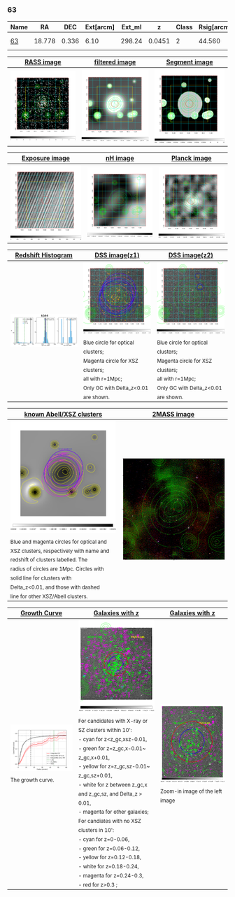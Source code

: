 <div STYLE="page-break-after: always;"></div>

### 63

|Name          |RA          |DEC      | Ext[arcm] | Ext_ml | z    | Class| Rsig[arcmin] | CRsig[c/s] | CR500[c/s] | R500[Mpc] |L500[erg/s]|F500[erg/s/cm^2]| M500[Msun]|Tx[keV]|beta|GC(XSZ,Delta_z<0.01)| GC(OPT,Delta_z<0.01)|GC|alias|
|--------------|------------|------------|---|---|-----------|--------|------|------|----|----|----|----|----|----|----|----|----|----|---|
|[63](script/63.md)     | 18.778       | 0.336       | 6.10    | 298.24   | 0.0451 | 2   | 44.560 |0.741 |0.670 |0.838 |5.895e+43 |1.234e-11 |1.750e+14 |3.067 |0.514 |Tar, |Wen, A, N, |Tar, A, |k544|

|[RASS image](../image/63/63_img.pdf)|[filtered image](../image/63/63_fil.pdf)|[Segment image](../image/63/63_seg.pdf)|
|-------------------|--------------------|-------------------|
| <img src="../image/63/63_img.png" width="300">  | <img src="../image/63/63_fil.png" width="300">   | <img src="../image/63/63_seg.png" width="300">  |

|[Exposure image](../image/63/63_mex.pdf)| [nH image](../image/63/63_nh.pdf)| [Planck image](../image/63/63_p.pdf)|
|-------------------|--------------------|-------------------|
|<img src="../image/63/63_mex.png" width="300">   | <img src="../image/63/63_nh.png" width="300">    | <img src="../image/63/63_p.png" width="300"> |

|[Redshift Histogram](../image/63/63_zg.pdf) | [DSS image(z1)](../image/63/63_dss_z1.pdf)      |  [DSS image(z2)](../image/63/63_dss_z2.pdf)    |
|-------------------|--------------------|-------------------|
|<img src="../image/63/63_zg.png" width="300"> |<img src="../image/63/63_dss_z1.png" width="300"> <sub><br>Blue circle for optical clusters; <br>Magenta circle for XSZ clusters; <br>all with r=1Mpc; <br>Only GC with Delta_z<0.01 are shown. </sub>| <img src="../image/63/63_dss_z2.png" width="300"><sub><br>Blue circle for optical clusters; <br>Magenta circle for XSZ clusters; <br>all with r=1Mpc; <br>Only GC with Delta_z<0.01 are shown. </sub> |

|[known Abell/XSZ clusters](../image/63/63_m.pdf) | [2MASS image](../image/63/63_2mass.pdf)      |
|-------------------|-------------------|
|<img src=../image/63/63_m.png width="300"> <sub><br>Blue and magenta circles for optical and <br>XSZ clusters, respectively with name and <br>redshift of clusters labelled. The <br>radius of circles are 1Mpc. Circles with <br>solid line for clusters with <br>Delta_z<0.01, and those with dashed <br>line for other XSZ/Abell clusters.        </sub>|<img src="../image/63/63_2mass.png" width="300">  |

|[Growth Curve](../image/63/63_gca_all.png) |[Galaxies with z](../image/63/63_opt_ned.pdf) |[Galaxies with z](../image/63/63_opt_ned_zoom.pdf) |
|-------------------|-------------------|-------------------|
| <img src="../image/63/63_gca_all.png" width="300"> <sub><br>The growth curve.</sub>| <img src=../image/63/63_opt_ned.png width="300"> <br><sub> For candidates with X-ray or SZ clusters within 10': <br> - cyan for z<z_gc,xsz-0.01, <br> - green for z=z_gc,x-0.01~ z_gc,x+0.01, <br> - yellow for z=z_gc,sz-0.01~ z_gc,sz+0.01, <br> - white for z between z_gc,x and z_gc,sz, and Delta_z > 0.01, <br> - magenta for other galaxies; <br>For candiates with no XSZ clusters in 10': <br> - cyan for z=0-0.06, <br> - green for z=0.06-0.12, <br> - yellow for z=0.12-0.18, <br> - white for z=0.18-0.24, <br> - magenta for z=0.24-0.3, <br> - red for z>0.3 ;  </sub>|<img src=../image/63/63_opt_ned_zoom.png width="300">  <br><sub> Zoom-in image of the left image</sub>|




